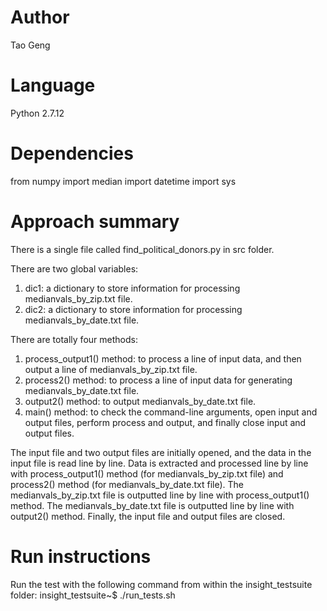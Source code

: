 # Author
Tao Geng

# Language
Python 2.7.12

# Dependencies
from numpy import median
import datetime
import sys

# Approach summary
There is a single file called find_political_donors.py in src folder.

There are two global variables:
1. dic1: a dictionary to store information for processing medianvals_by_zip.txt file.
2. dic2: a dictionary to store information for processing medianvals_by_date.txt file.

There are totally four methods:
1. process_output1() method: to process a line of input data, and then output a line of medianvals_by_zip.txt file.
2. process2() method:  to process a line of input data for generating medianvals_by_date.txt file.
3. output2() method: to output medianvals_by_date.txt file.
4. main() method: to check the command-line arguments, open input and output files, perform process and output, and finally close input and output files.

The input file and two output files are initially opened, and the data in the input file is read line by line.
Data is extracted and processed line by line with process_output1() method (for medianvals_by_zip.txt file) and process2() method (for medianvals_by_date.txt file).
The medianvals_by_zip.txt file is outputted line by line with process_output1() method.
The medianvals_by_date.txt file is outputted line by line with output2() method.
Finally, the input file and output files are closed.

# Run instructions
Run the test with the following command from within the insight_testsuite folder:
insight_testsuite~$ ./run_tests.sh
